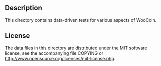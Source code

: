 Description
------------

This directory contains data-driven tests for various aspects of WooCoin.

License
--------

The data files in this directory are distributed under the MIT software
license, see the accompanying file COPYING or
http://www.opensource.org/licenses/mit-license.php.

